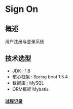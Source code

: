 # Sign On
## 概述
用户注册与登录系统
## 技术选型
- JDK : 1.8
- 核心框架 : Spring boot 1.5.4
- 数据库 : MySQL
- ORM框架 Mybatis 

#### [过程记录](https://github.com/wxkgh/SignOn/blob/master/Review/review.md)